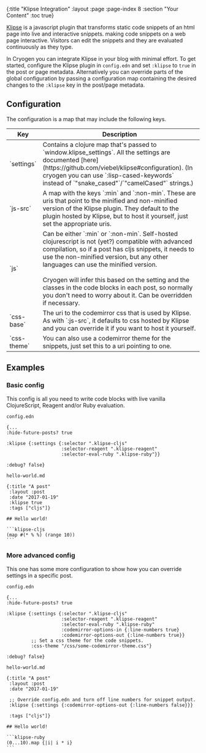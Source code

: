 {:title "Klipse Integration"
 :layout :page
 :page-index 8
 :section "Your Content"
 :toc true}

[Klipse](https://github.com/viebel/klipse)
is a javascript plugin that transforms static code snippets of an html page into live and
interactive snippets. making code snippets on a web page interactive.
Visitors can edit the snippets and they are evaluated continuously as they type.

In Cryogen you can integrate Klipse in your blog with minimal effort.
To get started, configure the Klipse plugin in `config.edn` and set `:klipse` to `true` in
the post or page metadata.
Alternatively you can override parts of the global configuration by passing a
configuration map containing the desired changes to the `:klipse` key in the post/page metadata.

## Configuration

The configuration is a map that may include the following keys.

<table class="table table-bordered">
<thead>
<tr>
<th>Key</th>
<th>Description</th>
</tr>
</thead>
<tbody>
<tr>
<td>`settings`</td>
<td>Contains a clojure map that's passed to `window.klipse_settings`.
All the settings are documented [here](https://github.com/viebel/klipse#configuration). (In cryogen you can use `:lisp-cased-keywords` instead of `"snake_cased"`/`"camelCased"` strings.)
</td>
</tr>
<tr>
<td>`js-src`</td>
<td>A map with the keys `:min` and `:non-min`. These are uris that point to the
minified and non-minified version of the Klipse plugin.
They default to the plugin hosted by Klipse, but to host it yourself,
just set the appropriate uris.
</td>
</tr>
<tr>
<td>`js`</td>
<td>Can be either `:min` or `:non-min`. Self-hosted clojurescript is not (yet?)
compatible with advanced compilation, so if a post has cljs snippets, it needs
to use the non-minified version, but any other languages can use the minified version.
<br><br>
Cryogen will infer this based on the setting and the classes in the code blocks
in each post, so normally you don't need to worry about it.
Can be overridden if necessary.</td>
</tr>
<tr>
<td>`css-base`</td>
<td>The uri to the codemirror css that is used by Klipse. As with `:js-src`,
it defaults to css hosted by Klipse and you can override it if you want
to host it yourself.</td>
</tr>
<tr>
<td>`css-theme`</td>
<td>You can also use a codemirror theme for the snippets,
just set this to a uri pointing to one.</td>
</tr>
</tbody>
</table>

## Examples

### Basic config

This config is all you need to write code blocks with live vanilla ClojureScript,
Reagent and/or Ruby evaluation.

`config.edn`
```
{...
:hide-future-posts? true

:klipse {:settings {:selector ".klipse-cljs"
                    :selector-reagent ".klipse-reagent"
                    :selector-eval-ruby ".klipse-ruby"}}

:debug? false}
```

`hello-world.md`

    {:title "A post"
     :layout :post
     :date "2017-01-19"
     :klipse true
     :tags ["cljs"]}

    ## Hello world!

    ```klipse-cljs
    (map #(* % %) (range 10))
    ```


### More advanced config

This one has some more configuration to show how you can override settings
in a specific post.

`config.edn`
```
{...
:hide-future-posts? true

:klipse {:settings {:selector ".klipse-cljs"
                    :selector-reagent ".klipse-reagent"
                    :selector-eval-ruby ".klipse-ruby"
                    :codemirror-options-in {:line-numbers true}
                    :codemirror-options-out {:line-numbers true}}
         ;; Set a css theme for the code snippets.
         :css-theme "/css/some-codemirror-theme.css"}

:debug? false}
```

`hello-world.md`

    {:title "A post"
     :layout :post
     :date "2017-01-19"

     ;; Override config.edn and turn off line numbers for snippet output.
     :klipse {:settings {:codemirror-options-out {:line-numbers false}}}

     :tags ["cljs"]}

    ## Hello world!

    ```klipse-ruby
    (0...10).map {|i| i * i}
    ```

